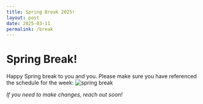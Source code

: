 ```yaml
---
title: Spring Break 2025!
layout: post
date: 2025-03-11
permalink: /break
---
```

# Spring Break!
Happy Spring break to you and you. Please make sure you have referenced the schedule for the week:
![spring break]({{site.url}}/assets/img/spbreak25.png)

_If you need to make changes, reach out soon!_